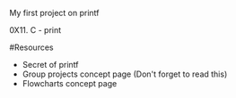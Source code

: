 My first project on printf

0X11. C - print

#Resources
* Secret of printf
* Group projects concept page (Don't forget to read this)
* Flowcharts concept page
